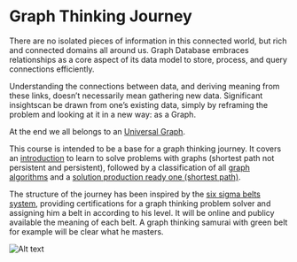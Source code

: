 # Graph Thinking Journey

There are no isolated pieces of information in this connected world, but rich and connected domains all around us. Graph Database embraces relationships as a core aspect of its data model to store, process, and query connections efficiently.

Understanding the connections between data, and deriving meaning from these links, doesn’t necessarily mean gathering new data. Significant insightscan be drawn from one’s existing data, simply by reframing the problem and looking at it in a new way: as a Graph.

At the end we all belongs to an [Universal Graph](https://en.wikipedia.org/wiki/Universal_graph).

This course is intended to be a base for a graph thinking journey. 
It covers an [introduction](./initiationGraphThinking/README.md) to learn to solve problems with graphs (shortest path not persistent and persistent), followed by a classification of all [graph algorithms](./graphAlgorithms/README.md) and a [solution production ready one (shortest path)](./graphProductionReady/README.md).

The structure of the journey has been inspired by the [six sigma belts system](https://www.sixsigmadaily.com/the-human-aspect-of-six-sigma-the-belt-system/), providing certifications for a graph thinking problem solver and assigning him a belt in according to his level. It will be online and publicy available the meaning of each belt.
A graph thinking samurai with green belt for example will be clear what he masters.

![Alt text](https://mk0castandupt5omibkp.kinstacdn.com/wp-content/uploads/six-sigma-belt-levels-1.png "six sigma pyramid")

